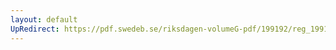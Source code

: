 ```yaml
---
layout: default
UpRedirect: https://pdf.swedeb.se/riksdagen-volumeG-pdf/199192/reg_199192/reg_199192_0672.pdf
---
```

